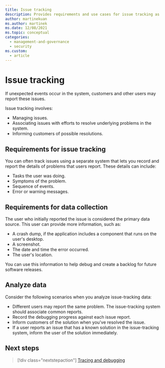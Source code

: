```yaml
---
title: Issue tracking
description: Provides requirements and use cases for issue tracking as it relates to monitoring, and diagnostics. 
author: martinekuan
ms.author: martinek
ms.date: 12/08/2021
ms.topic: conceptual
categories:
  - management-and-governance
  - security
ms.custom:
  - article
---
```


# Issue tracking

If unexpected events occur in the system, customers and other users may report these issues.

Issue tracking involves:

- Managing issues.
- Associating issues with efforts to resolve underlying problems in the system.
- Informing customers of possible resolutions.

## Requirements for issue tracking

You can often track issues using a separate system that lets you record and report the details of problems that users report. These details can include:

- Tasks the user was doing.
- Symptoms of the problem.
- Sequence of events.
- Error or warning messages.

## Requirements for data collection

The user who initially reported the issue is considered the primary data source. This user can provide more information, such as:

- A crash dump, if the application includes a component that runs on the user's desktop.
- A screenshot.
- The date and time the error occurred.
- The user's location.

You can use this information to help debug and create a backlog for future software releases.

## Analyze data

Consider the following scenarios when you analyze issue-tracking data:

- Different users may report the same problem. The issue-tracking system should associate common reports.
- Record the debugging progress against each issue report.
- Inform customers of the solution when you've resolved the issue.
- If a user reports an issue that has a known solution in the issue-tracking system, inform the user of the solution immediately.

## Next steps

> [!div class="nextstepaction"]
> [Tracing and debugging](./tracing.md)

